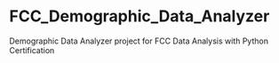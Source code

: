 # FCC_Demographic_Data_Analyzer
Demographic Data Analyzer project for FCC Data Analysis with Python Certification
